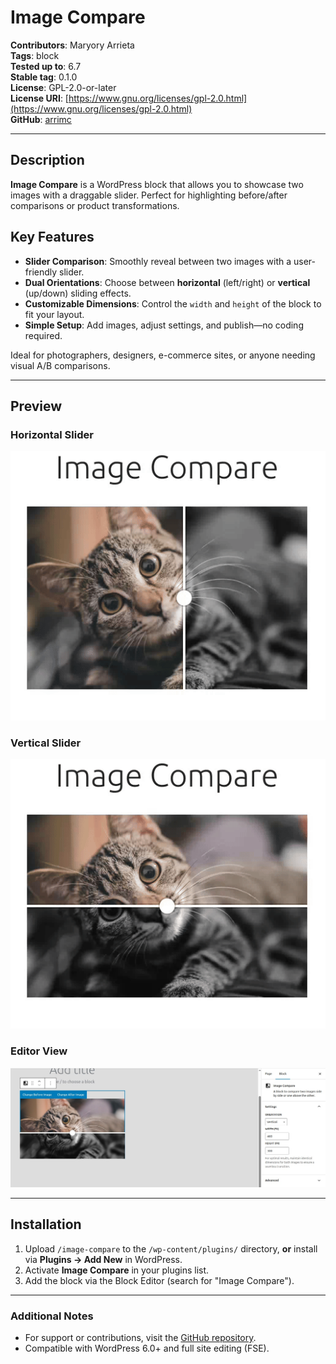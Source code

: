 # Image Compare

**Contributors**: Maryory Arrieta  
**Tags**: block  
**Tested up to**: 6.7  
**Stable tag**: 0.1.0  
**License**: GPL-2.0-or-later  
**License URI**: [https://www.gnu.org/licenses/gpl-2.0.html](https://www.gnu.org/licenses/gpl-2.0.html)  
**GitHub**: [arrimc](https://github.com/arrimc)  

---

## Description  

**Image Compare** is a WordPress block that allows you to showcase two images with a draggable slider. Perfect for highlighting before/after comparisons or product transformations.  

## Key Features  

- **Slider Comparison**: Smoothly reveal between two images with a user-friendly slider.  
- **Dual Orientations**: Choose between **horizontal** (left/right) or **vertical** (up/down) sliding effects.  
- **Customizable Dimensions**: Control the `width` and `height` of the block to fit your layout.  
- **Simple Setup**: Add images, adjust settings, and publish—no coding required.  

Ideal for photographers, designers, e-commerce sites, or anyone needing visual A/B comparisons.  

---

## Preview

### Horizontal Slider
![Horizontal Slider Demo](./preview/demo-horizontal.gif)

### Vertical Slider
![Vertical Slider Demo](./preview/demo-vertical.gif)

### Editor View
![Editor View](./preview/editor-view-min.jpg)

---

## Installation  

1. Upload `/image-compare` to the `/wp-content/plugins/` directory, **or** install via **Plugins → Add New** in WordPress.  
2. Activate **Image Compare** in your plugins list.  
3. Add the block via the Block Editor (search for "Image Compare").  

---

### Additional Notes  
- For support or contributions, visit the [GitHub repository](https://github.com/arrimc).  
- Compatible with WordPress 6.0+ and full site editing (FSE).  
